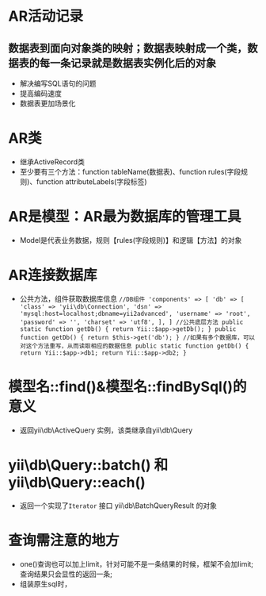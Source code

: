 
# AR活动记录
## 数据表到面向对象类的映射；数据表映射成一个类，数据表的每一条记录就是数据表实例化后的对象
- 解决编写SQL语句的问题
- 提高编码速度
- 数据表更加场景化

# AR类
- 继承ActiveRecord类
- 至少要有三个方法：function tableName(数据表)、function rules(字段规则)、function attributeLabels(字段标签)

# AR是模型：AR最为数据库的管理工具
- Model是代表业务数据，规则【rules(字段规则)】和逻辑【方法】的对象

# AR连接数据库
- 公共方法，组件获取数据库信息
`
    //DB组件
    'components' => [
            'db' => [
                'class' => 'yii\db\Connection',
                'dsn' => 'mysql:host=localhost;dbname=yii2advanced',
                'username' => 'root',
                'password' => '',
                'charset' => 'utf8',
            ],
    ]
    //公共底层方法
    public static function getDb()
    {
        return Yii::$app->getDb();
    }
    public function getDb()
    {
        return $this->get('db');
    }
    //如果有多个数据库，可以对这个方法重写，从而读取相应的数据信息
    public static function getDb()
    {
        return Yii::$app->db1;
        return Yii::$app->db2;
    } 
`
# 模型名::find()&模型名::findBySql()的意义
- 返回yii\db\ActiveQuery 实例，该类继承自yii\db\Query

# yii\db\Query::batch() 和 yii\db\Query::each()
- 返回一个实现了`Iterator` 接口 yii\db\BatchQueryResult 的对象

# 查询需注意的地方
- one()查询也可以加上limit，针对可能不是一条结果的时候，框架不会加limit;查询结果只会显性的返回一条;
- 组装原生sql时，



